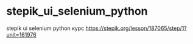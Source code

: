 # stepik_ui_selenium_python
stepik ui selenium python курс
https://stepik.org/lesson/187065/step/1?unit=161976